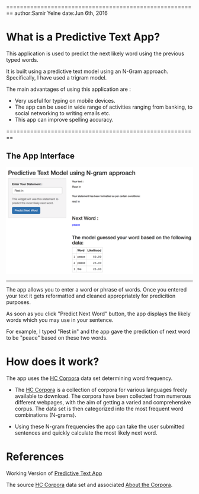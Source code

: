 
========================================================
author:Samir Yelne
date:Jun 6th, 2016

What is a Predictive Text App?
========================================================

This application is used to predict the next likely word using the previous typed words.

It is built using a predictive text model using an N-Gram approach. Specifically, I have used a trigram model.

The main advantages of using this application are :

* Very useful for typing on mobile devices.
* The app can be used in wide range of activities ranging from banking, to social networking to writing emails etc.
* This app can improve spelling accuracy.


========================================================
## The App Interface
![App Interface](DS.png)

***

The app allows you to enter a word or phrase of words. Once you entered your text it gets reformatted and cleaned appropriately for predicition purposes.

As soon as you click "Predict Next Word" button, the app displays the likely words which you may use in your sentence. 

For example, I typed "Rest in" and the app gave the prediction of next word to be "peace" based on these two words.

How does it work?
========================================================

The app uses the [HC Corpora][1] data set determining word frequency.

* The [HC Corpora][1] is a collection of corpora for various languages freely available to download. The corpora have been collected from numerous different webpages, with the aim of getting a varied and comprehensive corpus. The data set is then categorized into the most frequent word combinations (N-grams).

* Using these N-gram frequencies the app can take the user submitted sentences and quickly calculate the most likely next word.

[1]:http://www.corpora.heliohost.org/index.html

References
========================================================

Working Version of [Predictive Text App][1]

The source [HC Corpora][2] data set and associated [About the Corpora][3].

[1]: https://samiryelne.shinyapps.io/DS_2/
[2]: http://www.corpora.heliohost.org/index.html
[3]: http://www.corpora.heliohost.org/aboutcorpus.html
